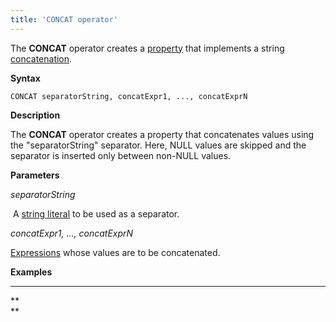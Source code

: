 ```yaml
---
title: 'CONCAT operator'
---
```


The **CONCAT** operator creates a [property](Properties.md) that implements a string [concatenation](String_operators_+_CONCAT_SUBSTRING_.md).

**Syntax**

    CONCAT separatorString, concatExpr1, ..., concatExprN

**Description**

The **CONCAT** operator creates a property that concatenates values using the "separatorString" separator. Here, NULL values are skipped and the separator is inserted only between non-NULL values.

**Parameters**

*separatorString*

 A [string literal](Literals_35521071.html#Literals-strliteral) to be used as a separator.

*concatExpr1, ..., concatExprN*

[Expressions](Expression.md) whose values are to be concatenated.

**Examples**

****



**  
**

  
